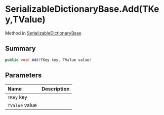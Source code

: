 # SerializableDictionaryBase.Add(TKey,TValue)

Method in [SerializableDictionaryBase](/docs/api/csharp/yarn.unity.serializabledictionarybase-2.md)

## Summary



```csharp
public void Add(TKey key, TValue value)
```

## Parameters

|Name|Description|
|:---|:---|
|`TKey` key||
|`TValue` value||


